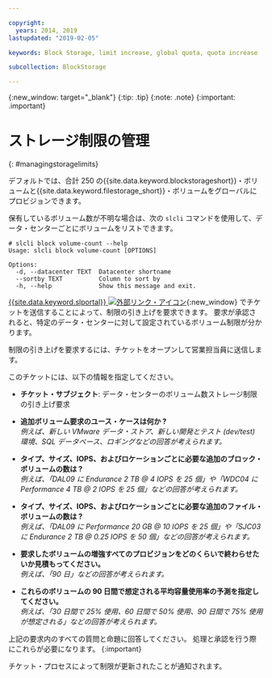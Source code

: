 ```yaml
---

copyright:
  years: 2014, 2019
lastupdated: "2019-02-05"

keywords: Block Storage, limit increase, global quota, quota increase

subcollection: BlockStorage

---
```

{:new_window: target="_blank"}
{:tip: .tip}
{:note: .note}
{:important: .important}

# ストレージ制限の管理
{: #managingstoragelimits}

デフォルトでは、合計 250 の{{site.data.keyword.blockstorageshort}}・ボリュームと{{site.data.keyword.filestorage_short}}・ボリュームをグローバルにプロビジョンできます。

保有しているボリューム数が不明な場合は、次の `slcli` コマンドを使用して、データ・センターごとにボリュームをリストできます。
```
# slcli block volume-count --help
Usage: slcli block volume-count [OPTIONS]

Options:
  -d, --datacenter TEXT  Datacenter shortname
  --sortby TEXT          Column to sort by
  -h, --help             Show this message and exit.
```

[{{site.data.keyword.slportal}} ![外部リンク・アイコン](../../icons/launch-glyph.svg "外部リンク・アイコン")](https://control.softlayer.com/){:new_window} でチケットを送信することによって、制限の引き上げを要求できます。 要求が承認されると、特定のデータ・センターに対して設定されているボリューム制限が分かります。  

制限の引き上げを要求するには、チケットをオープンして営業担当員に送信します。

このチケットには、以下の情報を指定してください。

- **チケット・サブジェクト**: データ・センターのボリューム数ストレージ制限の引き上げ要求

- **追加ボリューム要求のユース・ケースは何か ?** <br />
*例えば、新しい VMware データ・ストア、新しい開発とテスト (dev/test) 環境、SQL データベース、ロギングなどの回答が考えられます。*

- **タイプ、サイズ、IOPS、およびロケーションごとに必要な追加のブロック・ボリュームの数は ?** <br />
*例えば、「DAL09 に Endurance 2 TB @ 4 IOPS を 25 個」や「WDC04 に Performance 4 TB @ 2 IOPS を 25 個」などの回答が考えられます。*

- **タイプ、サイズ、IOPS、およびロケーションごとに必要な追加のファイル・ボリュームの数は ?** <br />
*例えば、「DAL09 に Performance 20 GB @ 10 IOPS を 25 個」や「SJC03 に Endurance 2 TB @ 0.25 IOPS を 50 個」などの回答が考えられます。*

- **要求したボリュームの増強すべてのプロビジョンをどのくらいで終わらせたいか見積もってください。** <br />
 *例えば、「90 日」などの回答が考えられます。*

- **これらのボリュームの 90 日間で想定される平均容量使用率の予測を指定してください。** <br />
*例えば、「30 日間で 25% 使用、60 日間で 50% 使用、90 日間で 75% 使用が想定される」などの回答が考えられます。*

上記の要求内のすべての質問と命題に回答してください。 処理と承認を行う際にこれらが必要になります。
{:important}

チケット・プロセスによって制限が更新されたことが通知されます。
